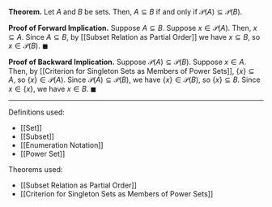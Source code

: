 **Theorem.** Let $A$ and $B$ be sets. Then, $A\subseteq B$ if and only if $\mathcal{P}(A)\subseteq\mathcal{P}(B)$.

**Proof of Forward Implication.** Suppose $A\subseteq B$. Suppose $x\in\mathcal{P}(A)$. Then, $x\subseteq A$. Since $A\subseteq B$, by [[Subset Relation as Partial Order]] we have $x\subseteq B$, so $x\in\mathcal{P}(B)$. $\blacksquare$

**Proof of Backward Implication.** Suppose $\mathcal{P}(A)\subseteq \mathcal{P}(B)$. Suppose $x\in A$. Then, by [[Criterion for Singleton Sets as Members of Power Sets]], $\{x\}\subseteq A$, so $\{x\}\in\mathcal{P}(A)$. Since $\mathcal{P}(A)\subseteq \mathcal{P}(B)$, we have $\{x\}\in\mathcal{P}(B)$, so $\{x\}\subseteq B$. Since $x\in\{x\}$, we have $x\in B$. $\blacksquare$
***
Definitions used:
- [[Set]]
- [[Subset]]
- [[Enumeration Notation]]
- [[Power Set]]

Theorems used:
- [[Subset Relation as Partial Order]]
- [[Criterion for Singleton Sets as Members of Power Sets]]